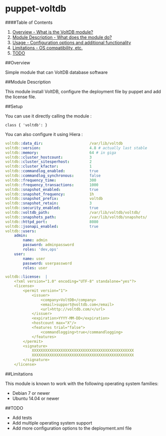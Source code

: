 puppet-voltdb
=============

####Table of Contents

1. [Overview - What is the VoltDB module?](#overview)
2. [Module Description - What does the module do?](#module-description)
3. [Usage - Configuration options and additional functionality](#usage)
4. [Limitations - OS compatibility, etc.](#limitations)
5. [TODO](#todo)



##Overview

Simple module that can VoltDB database software

##Module Description

This module install VoltDB, configure the deployment file by puppet and add the license file.

##Setup

You can use it directly calling the module :

```puppet
class { 'voltdb': }
```

You can also configure it using Hiera :

```yaml
voltdb::data_dir:                     /var/lib/voltdb
voltdb::version:                      4.8 # actually last stable
voltdb::memory:                       64 # in giga
voltdb::cluster_hostcount:            3
voltdb::cluster_sitesperhost:         2
voltdb::cluster_kfactor:              1
voltdb::commandlog_enabled:           true
voltdb::commandlog_synchronous:       false
voltdb::frequency_time:               300
voltdb::frequency_transactions:       1000
voltdb::snapshot_enabled:             true
voltdb::snapshot_frequency:           1h
voltdb::snapshot_prefix:              voltdb
voltdb::snapshot_retain:              3
voltdb::security_enabled:             true
voltdb::voltdb_path:                  /var/lib/voltdb/voltdb/
voltdb::snapshots_path:               /var/lib/voltdb/snapshots/
voltdb::httpd_port:                   8080
voltdb::jsonapi_enabled:              true
voltdb::users:
    admin:
        name: admin
        password: adminpassword
        roles: 'dev,ops'
    user:
        name: user
        password: userpassword
        roles: user

voltdb::license:  |
    <?xml version="1.0" encoding="UTF-8" standalone="yes"?>
    <license>
        <permit version="1">
            <issuer>
                <company>VoltDB</company>
                <email>support@voltdb.com</email>
                <url>http://voltdb.com/</url>
            </issuer>
            <expiration>YYYY-MM-DD</expiration>
            <hostcount max="X"/>
            <features trial="false">
                <commandlogging>true</commandlogging>
            </features>
        </permit>
        <signature>
            XXXXXXXXXXXXXXXXXXXXXXXXXXXXXXXXXXXXXXXXXXXXXX
            XXXXXXXXXXXXXXXXXXXXXXXXXXXXXXXXXXXXXXXXXXXXXX
        </signature>
    </license>
```

##Limitations

This module is known to work with the following operating system families:

 - Debian 7 or newer
 - Ubuntu 14.04 or newer

##TODO
 - Add tests
 - Add multiple operating system support
 - Add more configuration options to the deployment.xml file
